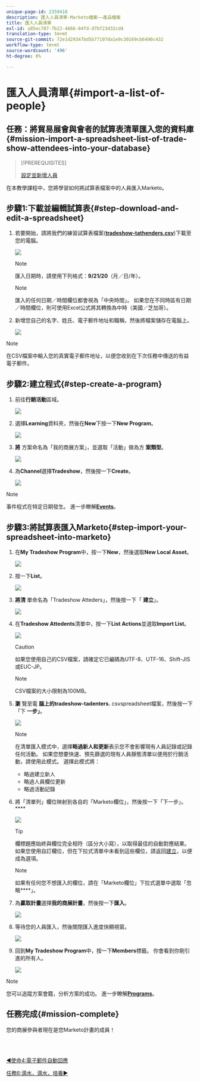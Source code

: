 ```yaml
---
unique-page-id: 2359418
description: 匯入人員清單-Marketo檔案——產品檔案
title: 匯入人員清單
exl-id: a85ec787-7b22-4666-84fd-d7bf23d32cd4
translation-type: tm+mt
source-git-commit: 72e1d29347bd5b77107da1e9c30169cb6490c432
workflow-type: tm+mt
source-wordcount: '496'
ht-degree: 0%

---
```


# 匯入人員清單{#import-a-list-of-people}

## 任務：將貿易展會與會者的試算表清單匯入您的資料庫{#mission-import-a-spreadsheet-list-of-trade-show-attendees-into-your-database}

>[!PREREQUISITES]
>
>[設定並新增人員](/help/marketo/getting-started/quick-wins/get-set-up-and-add-a-person.md)

在本教學課程中，您將學習如何將試算表檔案中的人員匯入Marketo。

## 步驟1:下載並編輯試算表{#step-download-and-edit-a-spreadsheet}

1. 若要開始，請將我們的練習試算表檔案([**tradeshow-tathenders.csv**](https://docs.marketo.com/display/docs/assets/tradeshow-attendees.csv))下載至您的電腦。

   ![](assets/image2014-9-24-12-3a5-3a0.png)

   >[!NOTE]
   >
   >匯入日期時，請使用下列格式：**9/21/20**（月／日/年）。

   >[!NOTE]
   >
   >匯入的任何日期／時間欄位都會視為「中央時間」。 如果您在不同時區有日期／時間欄位，則可使用Excel公式將其轉換為中時（美國／芝加哥）。

1. 新增您自己的名字、姓氏、電子郵件地址和職稱，然後將檔案儲存在電腦上。

   ![](assets/image2014-9-24-12-3a5-3a30.png)

>[!NOTE]
>
>在CSV檔案中輸入您的真實電子郵件地址，以便您收到在下次任務中傳送的有益電子郵件。

## 步驟2:建立程式{#step-create-a-program}

1. 前往&#x200B;**行銷活動**&#x200B;區域。

   ![](assets/ma-2.png)

1. 選擇&#x200B;**Learning**&#x200B;資料夾，然後在&#x200B;**New**&#x200B;下按一下&#x200B;**New Program**。

   ![](assets/image2014-9-24-12-3a21-3a13.png)

1. **將** 方案命名為「我的商展方案」，並選取「活動」做為方 **案類型**。

   ![](assets/image2014-9-24-12-3a21-3a25.png)

1. 為&#x200B;**Channel**&#x200B;選擇&#x200B;**Tradeshow**，然後按一下&#x200B;**Create**。

   ![](assets/image2014-9-24-12-3a21-3a39.png)

>[!NOTE]
>
>事件程式在特定日期發生。 進一步瞭解&#x200B;[**Events**](/help/marketo/product-docs/demand-generation/events/understanding-events/understanding-event-programs.md)。

## 步驟3:將試算表匯入Marketo{#step-import-your-spreadsheet-into-marketo}

1. 在&#x200B;**My Tradeshow Program**&#x200B;中，按一下&#x200B;**New**，然後選取&#x200B;**New Local Asset**。

   ![](assets/seven-3.png)

1. 按一下&#x200B;**List**。

   ![](assets/image2014-9-24-12-3a22-3a56.png)

1. **將清** 單命名為「Tradeshow Atteders」，然後按一下「 **建立**」。

   ![](assets/image2014-9-24-12-3a23-3a9.png)

1. 在&#x200B;**Tradeshow Attedents**&#x200B;清單中，按一下&#x200B;**List Actions**&#x200B;並選取&#x200B;**Import List**。

   ![](assets/ten-2.png)

   >[!CAUTION]
   >
   >如果您使用自己的CSV檔案，請確定它已編碼為UTF-8、UTF-16、Shift-JIS或EUC-JP。

   >[!NOTE]
   >
   >CSV檔案的大小限制為100MB。

1. **瀏** 覽至電 **腦上的tradeshow-tadenters.** csvspreadsheet檔案，然後按一下「下 **一步」**。

   ![](assets/eleven-2.png)

   >[!NOTE]
   >
   >在清單匯入模式中，選擇&#x200B;**略過新人和更新**&#x200B;表示您不會影響現有人員記錄或記錄任何活動。 如果您想要快速、預先篩選的現有人員靜態清單以便用於行銷活動，請使用此模式。 選擇此模式將：
   >
   > * 略過建立新人
   > * 略過人員欄位更新
   > * 略過活動記錄


1. 將「清單列」欄位映射到各自的「Marketo欄位」，然後按一下「下一步」。****

   ![](assets/image2014-9-24-12-3a24-3a49.png)

   >[!TIP]
   >
   >欄標題應始終與欄位完全相符（區分大小寫），以取得最佳的自動對應結果。 如果您使用自訂欄位，但在下拉式清單中未看到這些欄位，請返回[建立](/help/marketo/product-docs/administration/field-management/create-a-custom-field-in-marketo.md)，以便成為選項。

   >[!NOTE]
   >
   >如果有任何您不想匯入的欄位，請在「Marketo欄位」下拉式選單中選取「忽略&#x200B;****」。

1. 為&#x200B;**贏取計畫**&#x200B;選擇&#x200B;**我的商展計畫**，然後按一下&#x200B;**匯入**。

   ![](assets/image2014-9-24-12-3a25-3a1.png)

1. 等待您的人員匯入，然後關閉匯入進度快顯視窗。

   ![](assets/image2014-9-24-12-3a25-3a13.png)

1. 回到&#x200B;**My Tradeshow Program**&#x200B;中，按一下&#x200B;**Members**&#x200B;標籤。 你會看到你剛引進的所有人。

   ![](assets/fifteen-1.png)

>[!NOTE]
>
>您可以追蹤方案會籍，分析方案的成功。 進一步瞭解&#x200B;[**Programs**](/help/marketo/product-docs/core-marketo-concepts/programs/creating-programs/understanding-programs.md)。

## 任務完成{#mission-complete}

您的商展參與者現在是您Marketo計畫的成員！

<br> 

[◄使命4:電子郵件自動回應](/help/marketo/getting-started/quick-wins/email-auto-response.md)

[任務6:滴水，滴水，培養►](/help/marketo/getting-started/quick-wins/drip-drip-nurture.md)
